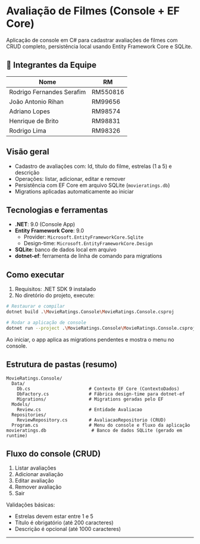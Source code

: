 # Avaliação de Filmes (Console + EF Core)

Aplicação de console em C# para cadastrar avaliações de filmes com CRUD completo, persistência local usando Entity Framework Core e SQLite.

## 👥 Integrantes da Equipe

| **Nome**                   | **RM**   |
|-----------------------------|----------|
| Rodrigo Fernandes Serafim  | RM550816 |
| João Antonio Rihan         | RM99656  |
| Adriano Lopes              | RM98574  |
| Henrique de Brito          | RM98831  |
| Rodrigo Lima               | RM98326  |

## Visão geral
- Cadastro de avaliações com: Id, título do filme, estrelas (1 a 5) e descrição
- Operações: listar, adicionar, editar e remover
- Persistência com EF Core em arquivo SQLite (`movieratings.db`)
- Migrations aplicadas automaticamente ao iniciar

## Tecnologias e ferramentas
- **.NET**: 9.0 (Console App)
- **Entity Framework Core**: 9.0
  - Provider: `Microsoft.EntityFrameworkCore.Sqlite`
  - Design-time: `Microsoft.EntityFrameworkCore.Design`
- **SQLite**: banco de dados local em arquivo
- **dotnet-ef**: ferramenta de linha de comando para migrations

## Como executar
1. Requisitos: .NET SDK 9 instalado
2. No diretório do projeto, execute:
```bash
# Restaurar e compilar
dotnet build .\MovieRatings.Console\MovieRatings.Console.csproj

# Rodar a aplicação de console
dotnet run --project .\MovieRatings.Console\MovieRatings.Console.csproj
```
Ao iniciar, o app aplica as migrations pendentes e mostra o menu no console.

## Estrutura de pastas (resumo)
```
MovieRatings.Console/
  Data/
    Db.cs                      # Contexto EF Core (ContextoDados)
    DbFactory.cs               # Fábrica design-time para dotnet-ef
    Migrations/                # Migrations geradas pelo EF
  Models/
    Review.cs                  # Entidade Avaliacao
  Repositories/
    ReviewRepository.cs        # AvaliacaoRepositorio (CRUD)
  Program.cs                   # Menu do console e fluxo da aplicação
movieratings.db                 # Banco de dados SQLite (gerado em runtime)
```

## Fluxo do console (CRUD)
1) Listar avaliações
2) Adicionar avaliação
3) Editar avaliação
4) Remover avaliação
0) Sair

Validações básicas:
- Estrelas devem estar entre 1 e 5
- Título é obrigatório (até 200 caracteres)
- Descrição é opcional (até 1000 caracteres)
---
